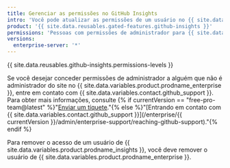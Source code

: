 ```yaml
---
title: Gerenciar as permissões no GitHub Insights
intro: 'Você pode atualizar as permissões de um usuário no {{ site.data.variables.product.prodname_insights }}.'
product: '{{ site.data.reusables.gated-features.github-insights }}'
permissions: 'Pessoas com permissões de administrador para {{ site.data.variables.product.prodname_insights }} podem gerenciar as permissões.'
versions:
  enterprise-server: '*'
---
```


{{ site.data.reusables.github-insights.permissions-levels }}

Se você desejar conceder permissões de administrador a alguém que não é administrador do site no {{ site.data.variables.product.prodname_enterprise }}, entre em contato com {{ site.data.variables.contact.github_support }}. Para obter mais informações, consulte {% if currentVersion == "free-pro-team@latest" %}"[Enviar um tíquete](/github/working-with-github-support/submitting-a-ticket)."{% else %}"[Entrando em contato com {{ site.data.variables.contact.github_support }}](/enterprise/{{ currentVersion }}/admin/enterprise-support/reaching-github-support)."{% endif %}

Para remover o acesso de um usuário de {{ site.data.variables.product.prodname_insights }}, você deve remover o usuário de {{ site.data.variables.product.prodname_enterprise }}.
